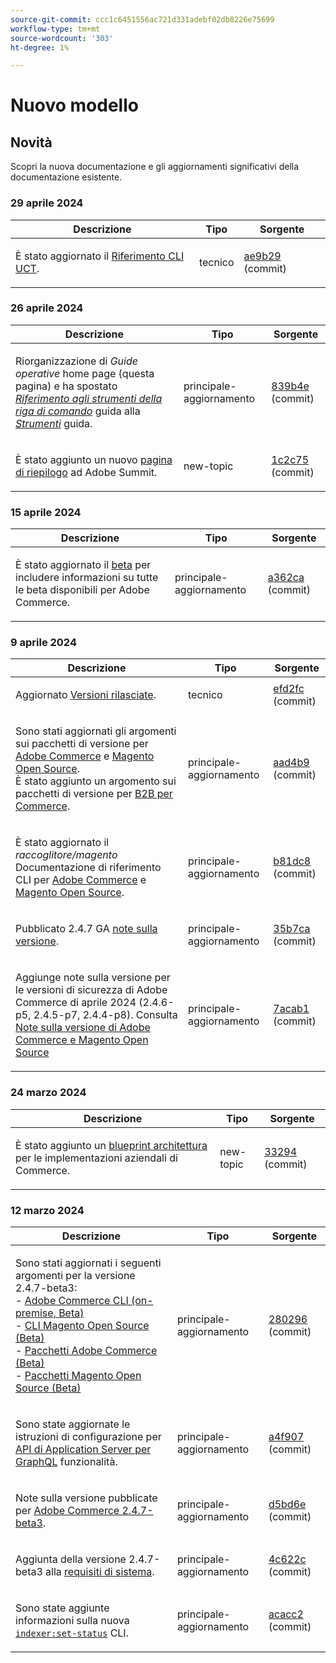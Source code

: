 ```yaml
---
source-git-commit: ccc1c6451556ac721d331adebf02db8226e75699
workflow-type: tm+mt
source-wordcount: '303'
ht-degree: 1%

---
```

# Nuovo modello

## Novità

Scopri la nuova documentazione e gli aggiornamenti significativi della documentazione esistente.

### 29 aprile 2024

<table style="table-layout:auto;">
  <thead>
    <tr>
      <th>Descrizione</th>
      <th>Tipo</th>
      <th>Sorgente</th>
    </tr>
  </thead>
  <tbody>
    <tr>
      <td><p>È stato aggiornato il <a href="https://experienceleague.adobe.com/en/docs/commerce-operations/reference/uct">Riferimento CLI UCT</a>.</p>
</td>
      <td>tecnico</td>
      <td><a href="https://github.com/AdobeDocs/commerce-operations.en/commit/ae9b29601953f25ca28f253f557d547b200616a0">ae9b29</a> (commit)</td>
    </tr>
  </tbody>
</table>

### 26 aprile 2024

<table style="table-layout:auto;">
  <thead>
    <tr>
      <th>Descrizione</th>
      <th>Tipo</th>
      <th>Sorgente</th>
    </tr>
  </thead>
  <tbody>
    <tr>
      <td><p>Riorganizzazione di <em>Guide operative</em> home page (questa pagina) e ha spostato <em><a href="https://experienceleague.adobe.com/en/docs/commerce-operations/tools/cli-reference/commerce-on-premises">Riferimento agli strumenti della riga di comando</a></em> guida alla <em><a href="https://experienceleague.adobe.com/en/docs/commerce-operations/tools/overview">Strumenti</a></em> guida.</p>
</td>
      <td>principale-aggiornamento</td>
      <td><a href="https://github.com/AdobeDocs/commerce-operations.en/commit/839b4e26a7c5d662093c7c1eec3fd5883ed7706a">839b4e</a> (commit)</td>
    </tr>
    <tr>
      <td><p>È stato aggiunto un nuovo <a href="https://experienceleague.adobe.com/docs/commerce-operations/events/summit/2024.html">pagina di riepilogo</a> ad Adobe Summit.</p>
</td>
      <td>new-topic</td>
      <td><a href="https://github.com/AdobeDocs/commerce-operations.en/commit/1c2c75da7cda0e3c38ea904c98932472b618a3e5">1c2c75</a> (commit)</td>
    </tr>
  </tbody>
</table>

### 15 aprile 2024

<table style="table-layout:auto;">
  <thead>
    <tr>
      <th>Descrizione</th>
      <th>Tipo</th>
      <th>Sorgente</th>
    </tr>
  </thead>
  <tbody>
    <tr>
      <td><p>È stato aggiornato il <a href="https://experienceleague.adobe.com/en/docs/commerce-operations/release/beta">beta</a> per includere informazioni su tutte le beta disponibili per Adobe Commerce.</p>
</td>
      <td>principale-aggiornamento</td>
      <td><a href="https://github.com/AdobeDocs/commerce-operations.en/commit/a362cad66d38a89bacda656d1520047e22262179">a362ca</a> (commit)</td>
    </tr>
  </tbody>
</table>

### 9 aprile 2024

<table style="table-layout:auto;">
  <thead>
    <tr>
      <th>Descrizione</th>
      <th>Tipo</th>
      <th>Sorgente</th>
    </tr>
  </thead>
  <tbody>
    <tr>
      <td><p>Aggiornato <a href="https://experienceleague.adobe.com/docs/commerce-operations/release/versions.html">Versioni rilasciate</a>.</p>
</td>
      <td>tecnico</td>
      <td><a href="https://github.com/AdobeDocs/commerce-operations.en/commit/efd2fc4285a5cdc7ee20ead299ee16e54f9bcb83">efd2fc</a> (commit)</td>
    </tr>
    <tr>
      <td><p>Sono stati aggiornati gli argomenti sui pacchetti di versione per <a href="https://experienceleague.adobe.com/en/docs/commerce-operations/release/packages/adobe-commerce">Adobe Commerce</a> e <a href="https://experienceleague.adobe.com/en/docs/commerce-operations/release/packages/magento-open-source">Magento Open Source</a>.<br /> È stato aggiunto un argomento sui pacchetti di versione per <a href="https://experienceleague.adobe.com/en/docs/commerce-operations/release/packages/adobe-commerce-b2b">B2B per Commerce</a>.</p>
</td>
      <td>principale-aggiornamento</td>
      <td><a href="https://github.com/AdobeDocs/commerce-operations.en/commit/aad4b904ba95142d1d848f934c9d3702cc37ec16">aad4b9</a> (commit)</td>
    </tr>
    <tr>
      <td><p>È stato aggiornato il <em>raccoglitore/magento</em> Documentazione di riferimento CLI per <a href="https://experienceleague.adobe.com/en/docs/commerce-operations/reference/commerce-on-premises">Adobe Commerce</a> e <a href="https://experienceleague.adobe.com/en/docs/commerce-operations/reference/magento-open-source">Magento Open Source</a>.</p>
</td>
      <td>principale-aggiornamento</td>
      <td><a href="https://github.com/AdobeDocs/commerce-operations.en/commit/b81dc87a261f128cdb572a30ff5538dae2087c49">b81dc8</a> (commit)</td>
    </tr>
    <tr>
      <td><p>Pubblicato 2.4.7 GA <a href="https://experienceleague.adobe.com/en/docs/commerce-operations/release/notes/adobe-commerce/2-4-7">note sulla versione</a>.</p>
</td>
      <td>principale-aggiornamento</td>
      <td><a href="https://github.com/AdobeDocs/commerce-operations.en/commit/35b7caafbef5ced52ef6e4907e0634dfb2a61e4f">35b7ca</a> (commit)</td>
    </tr>
    <tr>
      <td><p>Aggiunge note sulla versione per le versioni di sicurezza di Adobe Commerce di aprile 2024 (2.4.6-p5, 2.4.5-p7, 2.4.4-p8). Consulta <a href="https://experienceleague.adobe.com/docs/commerce-operations/release/notes/overview.html">Note sulla versione di Adobe Commerce e Magento Open Source</a></p>
</td>
      <td>principale-aggiornamento</td>
      <td><a href="https://github.com/AdobeDocs/commerce-operations.en/commit/7acab1d8d3f7b11cc1387b5558521f282ba0873f">7acab1</a> (commit)</td>
    </tr>
  </tbody>
</table><!-- date_group -->

### 24 marzo 2024

<table style="table-layout:auto;">
  <thead>
    <tr>
      <th>Descrizione</th>
      <th>Tipo</th>
      <th>Sorgente</th>
    </tr>
  </thead>
  <tbody>
    <tr>
      <td><p>È stato aggiunto un <a href="https://experienceleague.adobe.com/docs/commerce-operations/implementation-playbook/architecture/enterprise-blueprint.html">blueprint architettura</a> per le implementazioni aziendali di Commerce.</p>
</td>
      <td>new-topic</td>
      <td><a href="https://github.com/AdobeDocs/commerce-operations.en/commit/d33294d02b4431d4aa473aa5d0ab42e297cfed14">33294</a> (commit)</td>
    </tr>
  </tbody>
</table>

### 12 marzo 2024

<table style="table-layout:auto;">
  <thead>
    <tr>
      <th>Descrizione</th>
      <th>Tipo</th>
      <th>Sorgente</th>
    </tr>
  </thead>
  <tbody>
    <tr>
      <td><p>Sono stati aggiornati i seguenti argomenti per la versione 2.4.7-beta3:<br />- <a href="https://experienceleague.adobe.com/docs/commerce-operations/reference/commerce-on-premises-beta.html">Adobe Commerce CLI (on-premise, Beta)</a><br />- <a href="https://experienceleague.adobe.com/docs/commerce-operations/reference/magento-open-source-beta.html">CLI Magento Open Source (Beta)</a><br />- <a href="https://experienceleague.adobe.com/docs/commerce-operations/release/packages/adobe-commerce-beta.html">Pacchetti Adobe Commerce (Beta)</a><br />- <a href="https://experienceleague.adobe.com/docs/commerce-operations/release/packages/magento-open-source-beta.html">Pacchetti Magento Open Source (Beta)</a></p>
</td>
      <td>principale-aggiornamento</td>
      <td><a href="https://github.com/AdobeDocs/commerce-operations.en/commit/28029603b0a23eb161480363b5106142beda4180">280296</a> (commit)</td>
    </tr>
    <tr>
      <td><p>Sono state aggiornate le istruzioni di configurazione per <a href="https://experienceleague.adobe.com/docs/commerce-operations/performance-best-practices/performance-best-practices/application-server.html">API di Application Server per GraphQL</a> funzionalità.</p>
</td>
      <td>principale-aggiornamento</td>
      <td><a href="https://github.com/AdobeDocs/commerce-operations.en/commit/a4f907a793b4384cb7c162c032a153fafbbc6ff3">a4f907</a> (commit)</td>
    </tr>
    <tr>
      <td><p>Note sulla versione pubblicate per <a href="https://experienceleague.adobe.com/docs/commerce-operations/release/notes/adobe-commerce/2-4-7.html">Adobe Commerce 2.4.7-beta3</a>.</p>
</td>
      <td>principale-aggiornamento</td>
      <td><a href="https://github.com/AdobeDocs/commerce-operations.en/commit/d5bd6e1e9af78b24c687554261a50d4dce9483d6">d5bd6e</a> (commit)</td>
    </tr>
    <tr>
      <td><p>Aggiunta della versione 2.4.7-beta3 alla <a href="https://experienceleague.adobe.com/docs/commerce-operations/installation-guide/system-requirements.html">requisiti di sistema</a>.</p>
</td>
      <td>principale-aggiornamento</td>
      <td><a href="https://github.com/AdobeDocs/commerce-operations.en/commit/4c622c47862c61fc9e6587ff95b3ac45142c2318">4c622c</a> (commit)</td>
    </tr>
    <tr>
      <td><p>Sono state aggiunte informazioni sulla nuova <a href="https://experienceleague.adobe.com/docs/commerce-operations/configuration-guide/cli/manage-indexers.html"><code class="language-plaintext highlighter-rouge">indexer:set-status</code></a> CLI.</p>
</td>
      <td>principale-aggiornamento</td>
      <td><a href="https://github.com/AdobeDocs/commerce-operations.en/commit/acacc285f8b977b33bb27af76c971bc4015a2b45">acacc2</a> (commit)</td>
    </tr>
  </tbody>
</table><!-- date_group --><!-- month_group --><!-- year_group -->
